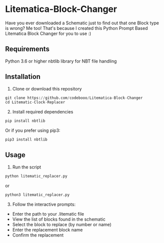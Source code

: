 # Litematica-Block-Changer
Have you ever downloaded a Schematic just to find out that one Block type is wrong? Me too! That's because I created this Python Prompt Based Litematica Block Changer for you to use :)

## Requirements

Python 3.6 or higher
nbtlib library for NBT file handling

## Installation

1. Clone or download this repository
```python
git clone https://github.com/codebooo/Litematica-Block-Changer
cd Litematic-Clock-Replacer
```

2. Install required dependencies
```python
pip install nbtlib
```
Or if you prefer using pip3:
```python
pip3 install nbtlib
```
## Usage

1. Run the script
```python
python litematic_replacer.py
```
or
```python
python3 litematic_replacer.py
```
3. Follow the interactive prompts:

- Enter the path to your .litematic file
- View the list of blocks found in the schematic
- Select the block to replace (by number or name)
- Enter the replacement block name
- Confirm the replacement
